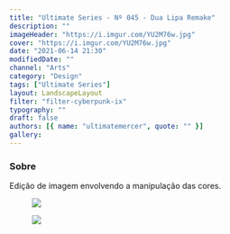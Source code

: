 ```yaml
---
title: "Ultimate Series - Nº 045 - Dua Lipa Remake"
description: ""
imageHeader: "https://i.imgur.com/YU2M76w.jpg"
cover: "https://i.imgur.com/YU2M76w.jpg"
date: "2021-06-14 21:30"
modifiedDate: ""
channel: "Arts"
category: "Design"
tags: ["Ultimate Series"]
layout: LandscapeLayout
filter: "filter-cyberpunk-ix"
typography: ""
draft: false
authors: [{ name: "ultimatemercer", quote: "" }]
gallery:
---
```


### Sobre

Edição de imagem envolvendo a manipulação das cores.

<figure>
<img src="https://i.imgur.com/YU2M76w.jpg" className="max-w-none mx-auto block"/>
</figure>
<figure>
<img src="https://i.imgur.com/XfkZcBw.jpg" className="max-w-none mx-auto block"/>
</figure>
